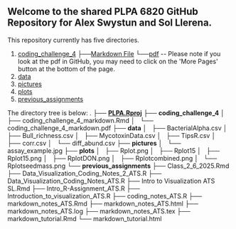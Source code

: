 ## Welcome to the shared PLPA 6820 GitHub Repository for Alex Swystun and Sol Llerena.

This repository currently has five directories. 
1. [coding_challenge_4](https://github.com/Aswystun/PLPA/tree/master/coding_challenge_4)
  ├──[Markdown File](https://github.com/Aswystun/PLPA/blob/master/coding_challenge_4/coding_challenge_4_markdown.Rmd)
  └──[pdf](https://github.com/Aswystun/PLPA/blob/master/coding_challenge_4/coding_challenge_4_markdown.pdf)
  -- Please note if you look at the pdf in GitHub, you may need to click on the 'More Pages' button at the bottom of the page. 
3. [data](https://github.com/Aswystun/PLPA/tree/master/data)
4. [pictures](https://github.com/Aswystun/PLPA/tree/master/pictures)
5. [plots](https://github.com/Aswystun/PLPA/tree/master/plots)
6. [previous_assignments](https://github.com/Aswystun/PLPA/tree/master/previous_assignments)

The directory tree is below: 
.
├── [**PLPA.Rproj**](https://github.com/Aswystun/PLPA/blob/master/PLPA.Rproj)
├── **coding_challenge_4**
│   ├── coding_challenge_4_markdown.Rmd
│   └── coding_challenge_4_markdown.pdf
├── **data**
│   ├── BacterialAlpha.csv
│   ├── Bull_richness.csv
│   ├── MycotoxinData.csv
│   ├── TipsR.csv
│   ├── corr.csv
│   └── diff_abund.csv
├── **pictures**
│   └── assay_example.jpg
├── **plots**
│   ├── Rplot.png
│   ├── Rplot15
│   ├── Rplot15.png
│   ├── RplotDON.png
│   ├── Rplotcombined.png
│   └── Rplotseedmass.png
└── **previous_assignments**
    ├── Class_2_6_2025.Rmd
    ├── Data_Visualization_Coding_Notes_2_ATS.R
    ├── Data_Visualization_Coding_Notes_ATS.R
    ├── Intro to Visualization ATS SL.Rmd
    ├── Intro_R-Assignment_ATS.R
    ├── Introduction_to_visualization_ATS.R
    ├── coding_notes_ATS.R
    ├── markdown_notes_ATS.Rmd
    ├── markdown_notes_ATS.html
    ├── markdown_notes_ATS.log
    ├── markdown_notes_ATS.tex
    ├── markdown_tutorial.Rmd
    └── markdown_tutorial.html
